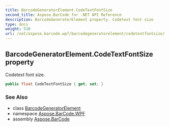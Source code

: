 ```yaml
---
title: BarcodeGeneratorElement.CodeTextFontSize
second_title: Aspose.BarCode for .NET API Reference
description: BarcodeGeneratorElement property. Codetext font size
type: docs
weight: 510
url: /net/aspose.barcode.wpf/barcodegeneratorelement/codetextfontsize/
---
```

## BarcodeGeneratorElement.CodeTextFontSize property

Codetext font size.

```csharp
public float CodeTextFontSize { get; set; }
```

### See Also

* class [BarcodeGeneratorElement](../)
* namespace [Aspose.BarCode.WPF](../../barcodegeneratorelement/)
* assembly [Aspose.BarCode](../../../)


